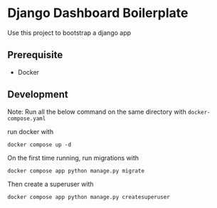# Django Dashboard Boilerplate
Use this project to bootstrap a django app

## Prerequisite
- Docker

## Development
Note: 
Run all the below command on the same directory with `docker-compose.yaml`


run docker with
```
docker compose up -d
```


On the first time running, run migrations with
```
docker compose app python manage.py migrate
```


Then create a superuser with
```
docker compose app python manage.py createsuperuser
```
